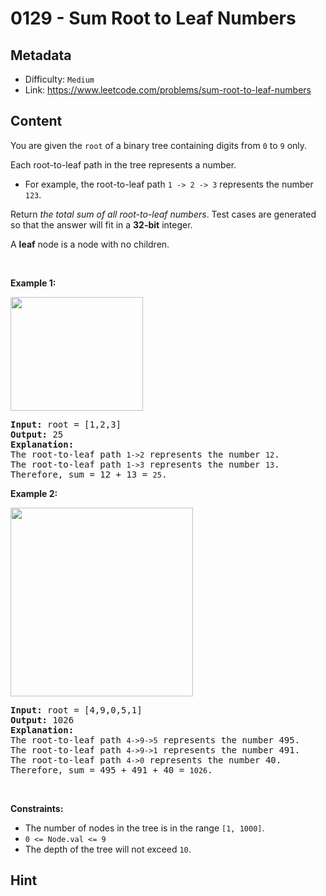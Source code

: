 # 0129 - Sum Root to Leaf Numbers

## Metadata

 - Difficulty: `Medium`
 - Link: https://www.leetcode.com/problems/sum-root-to-leaf-numbers

## Content

<p>You are given the <code>root</code> of a binary tree containing digits from <code>0</code> to <code>9</code> only.</p>

<p>Each root-to-leaf path in the tree represents a number.</p>

<ul>
	<li>For example, the root-to-leaf path <code>1 -&gt; 2 -&gt; 3</code> represents the number <code>123</code>.</li>
</ul>

<p>Return <em>the total sum of all root-to-leaf numbers</em>. Test cases are generated so that the answer will fit in a <strong>32-bit</strong> integer.</p>

<p>A <strong>leaf</strong> node is a node with no children.</p>

<p>&nbsp;</p>
<p><strong class="example">Example 1:</strong></p>
<img alt="" src="https://assets.leetcode.com/uploads/2021/02/19/num1tree.jpg" style="width: 212px; height: 182px;" />
<pre>
<strong>Input:</strong> root = [1,2,3]
<strong>Output:</strong> 25
<strong>Explanation:</strong>
The root-to-leaf path <code>1-&gt;2</code> represents the number <code>12</code>.
The root-to-leaf path <code>1-&gt;3</code> represents the number <code>13</code>.
Therefore, sum = 12 + 13 = <code>25</code>.
</pre>

<p><strong class="example">Example 2:</strong></p>
<img alt="" src="https://assets.leetcode.com/uploads/2021/02/19/num2tree.jpg" style="width: 292px; height: 302px;" />
<pre>
<strong>Input:</strong> root = [4,9,0,5,1]
<strong>Output:</strong> 1026
<strong>Explanation:</strong>
The root-to-leaf path <code>4-&gt;9-&gt;5</code> represents the number 495.
The root-to-leaf path <code>4-&gt;9-&gt;1</code> represents the number 491.
The root-to-leaf path <code>4-&gt;0</code> represents the number 40.
Therefore, sum = 495 + 491 + 40 = <code>1026</code>.
</pre>

<p>&nbsp;</p>
<p><strong>Constraints:</strong></p>

<ul>
	<li>The number of nodes in the tree is in the range <code>[1, 1000]</code>.</li>
	<li><code>0 &lt;= Node.val &lt;= 9</code></li>
	<li>The depth of the tree will not exceed <code>10</code>.</li>
</ul>


## Hint


